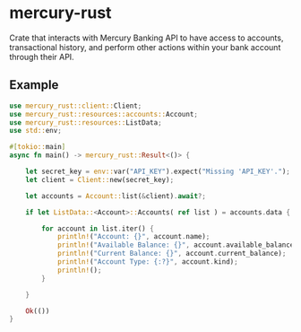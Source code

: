 mercury-rust
===========


Crate that interacts with Mercury Banking API to have access to accounts, transactional history, and perform other actions within your bank account through their API.



## Example

```rust
use mercury_rust::client::Client;
use mercury_rust::resources::accounts::Account;
use mercury_rust::resources::ListData;
use std::env;

#[tokio::main]
async fn main() -> mercury_rust::Result<()> {

    let secret_key = env::var("API_KEY").expect("Missing 'API_KEY'.");
    let client = Client::new(secret_key);

    let accounts = Account::list(&client).await?;

    if let ListData::<Account>::Accounts( ref list ) = accounts.data {

        for account in list.iter() {
            println!("Account: {}", account.name);
            println!("Available Balance: {}", account.available_balance);
            println!("Current Balance: {}", account.current_balance);
            println!("Account Type: {:?}", account.kind);
            println!();
        }

    }

    Ok(())
}
```